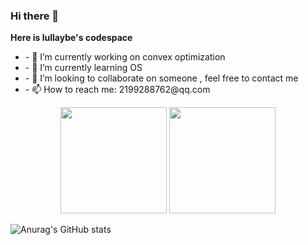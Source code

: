 ### Hi there 👋

**Here is lullaybe's codespace**
<ul>
<li>- 🔭 I’m currently working on convex optimization </li>
<li>- 🌱 I’m currently learning OS </li>
<li>- 👯 I’m looking to collaborate on someone , feel free to contact me</li>
<li>- 📫 How to reach me: 2199288762@qq.com</li>

</ul>


<div align="center">
<span>  </span>
<img height="170px" src="https://github-readme-stats.vercel.app/api?username=lullabyeoytl" /><span>  </span><img height="170px" src="https://github-readme-stats.vercel.app/api/top-langs/?username=lullabyeoytl&layout=compact&langs_count=8" />
<span>  </span>
</div>

![Anurag's GitHub stats](https://github-readme-stats.vercel.app/api?username=lullabyeoytla&count_private=true)
<!--
**lullabyeoytl/lullabyeoytl** is a ✨ _special_ ✨ repository because its `README.md` (this file) appears on your GitHub profile.

Here are some ideas to get you started:

- 🔭 I’m currently working on ...
- 🌱 I’m currently learning ...
- 👯 I’m looking to collaborate on ...
- 🤔 I’m looking for help with ...
- 💬 Ask me about ...
- 📫 How to reach me: ...
- 😄 Pronouns: ...
- ⚡ Fun fact: ...
-->
